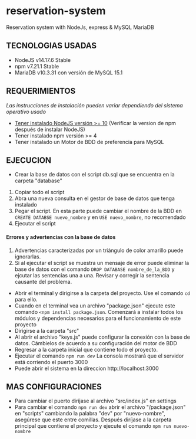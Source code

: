 # reservation-system
Reservation system with NodeJs, express &amp; MySQL MariaDB

## TECNOLOGIAS USADAS
- NodeJS v14.17.6 Stable
- npm v7.21.1 Stable
- MariaDB v10.3.31 con versión de MySQL 15.1

## REQUERIMIENTOS<br>
_Las instrucciones de instalación pueden variar dependiendo del sistema operativo usado_
- <a href="https://nodejs.org/en/">Tener instalado NodeJS versión >= 10</a> (Verificar la version de npm después de instalar NodeJS)
- Tener instalado npm versión >= 4
- Tener instalado un Motor de BDD de preferencia para MySQL

## EJECUCION
- Crear la base de datos con el script db.sql que se encuentra en la carpeta "database"
1. Copiar todo el script
2. Abra una nueva consulta en el gestor de base de datos que tenga instalado
3. Pegar el script. En esta parte puede cambiar el nombre de la BDD en ```CREATE DATABSE nuevo_nombre``` y en ```USE nuevo_nombre```, no recomendado
4. Ejecutar el script
  
#### Errores y advertencias con la base de datos
1. Advertencias caracterizadas por un triángulo de color amarillo puede ignorarlas. </li>
2. Si al ejecutar el script se muestra un mensaje de error puede eliminar la base de datos con el comando ```DROP DATABASE nombre_de_la_BDD``` y ejcutar las sentencias una a una. Revisar y corregir la sentencia causante del problema.</li>
  
- Abrir el terminal y dirigirse a la carpeta del proyecto. Use el comando ```cd``` para ello.
- Cuando en el terminal vea un archivo "package.json" ejecute este comando ```<npm install package.json```. Comenzará a instalar todos los módulos y dependencias necesarios para el funcionamiento de este proyecto
- Dirigirse a la carpeta "src"
- Al abrir el archivo "keys.js" puede configurar la conexión con la base de datos. Cámbielos de acuerdo a su configuración del motor de BDD
- Regresar a la carpeta inicial que contiene todo el proyecto.
- Ejecutar el comando ```npm run dev``` La consola mostrará que el servidor está corriendo el puerto 3000
- Puede abrir el sistema en la direccion http://localhost:3000

## MAS CONFIGURACIONES
- Para cambiar el puerto diríjase al archivo "src/index.js" en settings
- Para cambiar el comando ```npm run dev``` abrir el archivo "/package.json" en "scripts"  cambiando la palabra "dev" por "nuevo-nombre", asegúrese que este entre comillas. Después diríjase a la carpeta principal que contiene el proyecto y ejecute el comando ```npm run nuevo-nombre```
    



